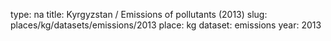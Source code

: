 type: na
title: Kyrgyzstan / Emissions of pollutants (2013)
slug: places/kg/datasets/emissions/2013
place: kg
dataset: emissions
year: 2013
